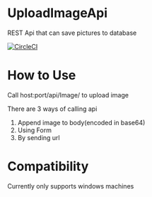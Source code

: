 # UploadImageApi
REST Api that can save pictures to database

[![CircleCI](https://circleci.com/gh/fengints/UploadImageApi.svg?style=shield)](https://circleci.com/pipelines/github/fengints/UploadImageApi)
# How to Use
Call host:port/api/Image/ to upload image

There are 3 ways of calling api
1. Append image to body(encoded in base64)
2. Using Form
3. By sending url

# Compatibility
Currently only supports windows machines
